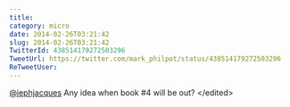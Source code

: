 ```yaml
---
title: 
category: micro
date: 2014-02-26T03:21:42
slug: 2014-02-26T03:21:42
TwitterId: 438514179272503296
TweetUrl: https://twitter.com/mark_philpot/status/438514179272503296
ReTweetUser: 
---
```


[@jephjacques](https://twitter.com/jephjacques) Any idea when book #4 will be out? &lt;/edited&gt;